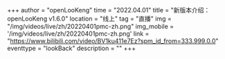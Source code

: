 ﻿+++
author = "openLooKeng"
time = "2022.04.01" 
title = "新版本介绍：openLooKeng v1.6.0" 
location = "线上" 
tag = "直播"
img = "/img/videos/live/zh/20220401pmc-zh.png" 
img_mobile = '/img/videos/live/zh/20220401pmc-zh.png'
link = "https://www.bilibili.com/video/BV1ku411e7Ez?spm_id_from=333.999.0.0"
eventtype = "lookBack"
description = ""
+++

